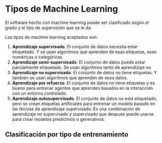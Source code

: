 # Tipos de Machine Learning

El software hecho con machine learning puede ser clasificado según el grado
y el tipo de supervisión que se le da.

Los tipos de machine learning aceptados son:

1. **Aprendizaje supervisado**. El conjunto de datos necesita estar etiquetado.
Y se usan algoritmos que aprenden de esas etiquetas, sean numéricas o
categóricas.
2. **Aprendizaje semi-supervisado**. El conjunto de datos puede estar
parcialmente etiquetado. Se usan algoritmos tanto de aprendizaje no
3. **Aprendizaje no supervisado**. El conjunto de datos no tiene etiquetas.
Y también se usan algoritmos que aprenden de esos datos.
4. **Aprendizaje por refuerzo**. El conjunto de datos no tiene etiquetas
y es bueno para entrenar agentes que aprenden basados en la interacción
con un entorno controlado.
5. **Aprendizaje autosupervisado**. El conjunto de datos no está etiquetado,
pero se crean etiquetas artificiales para entrenar un modelo basado en las
técnias de aprendizaje supervisado. Es una combinación de aprendizaje no
supervisado y supervisado que después puede usarse para crear modelos
predictivos o generativos.


## Clasificación por tipo de entrenamiento




